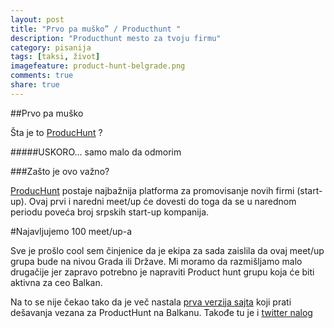 ```yaml
---
layout: post
title: "Prvo pa muško” / Producthunt "
description: "Producthunt mesto za tvoju firmu"
category: pisanija  
tags: [taksi, život]
imagefeature: product-hunt-belgrade.png
comments: true
share: true
---
```


##Prvo pa muško 

Šta je to [ProducHunt](www.producthunt.com) ?

#####USKORO... samo malo da odmorim

###Zašto je ovo važno?

[ProducHunt](www.producthunt.com) postaje najbažnija platforma za promovisanje novih firmi (start-up).
Ovaj prvi i naredni meet/up će dovesti do toga da se u narednom periodu poveća broj srpskih start-up kompanija.

#Najavljujemo 100 meet/up-a

Sve je prošlo cool sem činjenice da je ekipa za sada zaislila da ovaj meet/up grupa bude na nivou Grada ili Države.
Mi moramo da razmišljamo malo drugačije jer zapravo potrebno je napraviti Product hunt grupu koja će biti aktivna za ceo Balkan. 

Na to se nije čekao tako da je več nastala [prva verzija sajta](http://producthuntthebalkans.github.io/) koji prati dešavanja vezana za ProductHunt na Balkanu. Takođe tu je i [twitter nalog](https://twitter.com/producthuntertb)


